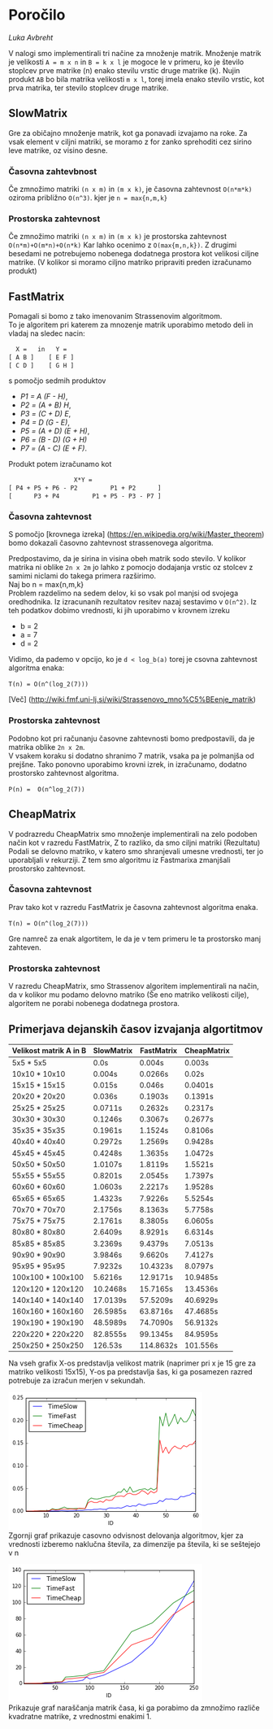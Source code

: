 # Poročilo

*Luka Avbreht*

V nalogi smo implementirali tri načine za množenje matrik.
Množenje matrik je velikosti `A = m x n` in `B = k x l` je mogoce le v primeru, ko je število stoplcev prve matrike (n) enako stevilu vrstic druge matrike (k). 
Nujin produkt `AB` bo bila matrika velikosti `m x l`, torej imela enako stevilo vrstic, kot prva matrika, ter stevilo stoplcev druge matrike. 

## SlowMatrix

Gre za običajno množenje matrik, kot ga ponavadi izvajamo na roke. Za vsak element v ciljni matriki, se moramo z for zanko sprehoditi cez sirino leve matrike, oz visino desne.

### Časovna zahtevbnost 

Če zmnožimo matriki `(n x m)` in `(m x k)`, je časovna zahtevnost `O(n*m*k)` oziroma približno 
`O(n^3)`. kjer je `n = max{n,m,k}`

### Prostorska zahtevnost

Če zmnožimo matriki `(n x m)` in `(m x k)` je prostorska zahtevnost 
`O(n*m)+O(m*n)+O(n*k)` Kar lahko ocenimo z `O(max{m,n,k})`. Z drugimi besedami 
ne potrebujemo nobenega dodatnega prostora kot velikosi ciljne matrike. (V kolikor si moramo ciljno matriko pripraviti 
preden izračunamo produkt)

## FastMatrix

Pomagali si bomo z tako imenovanim Strassenovim algoritmom.  
To je algoritem pri katerem za mnozenje matrik uporabimo metodo deli in vladaj na sledec nacin:  
```
  X =   in   Y =   
[ A B ]    [ E F ]    
[ C D ]    [ G H ]      
```  
s pomočjo sedmih produktov  

* *P1 = A (F - H)*,
* *P2 = (A + B) H*,
* *P3 = (C + D) E*,
* *P4 = D (G - E)*,
* *P5 = (A + D) (E + H)*,
* *P6 = (B - D) (G + H)* 
* *P7 = (A - C) (E + F)*.

Produkt potem izračunamo kot  
```
                  X*Y =
[ P4 + P5 + P6 - P2         P1 + P2      ]
[      P3 + P4         P1 + P5 - P3 - P7 ]
```



### Časovna zahtevnost

S pomočjo [krovnega izreka] (https://en.wikipedia.org/wiki/Master_theorem) bomo dokazali časovno zahtevnost strassenovega algoritma.

Predpostavimo, da je sirina in visina obeh matrik sodo stevilo. V kolikor matrika ni oblike `2n x 2m` jo lahko z pomocjo dodajanja vrstic oz stolcev z samimi niclami do takega primera razširimo.   
Naj bo n = max{n,m,k}  
Problem razdelimo na sedem delov, ki so vsak pol manjsi od svojega oredhodnika. Iz izracunanih rezultatov resitev nazaj sestavimo v `O(n^2)`. Iz teh podatkov dobimo vrednosti, ki jih uporabimo v krovnem izreku   
* b = 2  
* a = 7  
* d = 2  


Vidimo, da pademo v opcijo, ko je `d < log_b(a)` torej je csovna zahtevnost algoritma enaka:

`T(n) = O(n^(log_2(7)))`


[Več] (http://wiki.fmf.uni-lj.si/wiki/Strassenovo_mno%C5%BEenje_matrik)

### Prostorska zahtevnost

Podobno kot pri računanju časovne zahtevnosti bomo predpostavili, da je matrika oblike `2n x 2m`.  
V vsakem koraku si dodatno shranimo 7 matrik, vsaka pa je polmanjša od prejšne. Tako ponovno uporabimo krovni izrek, in izračunamo, dodatno prostorsko zahtevnost algoritma.  

`P(n) =  O(n^log_2(7))`

## CheapMatrix

V podrazredu CheapMatrix smo množenje implementirali na zelo podoben način kot v razredu FastMatrix, Z to razliko, da smo ciljni matriki (Rezultatu) Podali se delovno matriko, v katero smo shranjevali umesne vrednosti, ter jo uporabljali v rekurziji. Z tem smo algoritmu iz Fastmarixa zmanjšali prostorsko zahtevnost. 

### Časovna zahtevnost

Prav tako kot v razredu FastMatrix je časovna zahtevnost algoritma enaka.

`T(n) = O(n^(log_2(7)))`

Gre namreč za enak algortitem, le da je v tem primeru le ta prostorsko manj zahteven.

### Prostorska zahtevnost

V razredu CheapMatrix, smo Strassenov algoritem implementirali na način, da v kolikor mu podamo delovno matriko (Še eno 
matriko velikosti cilje), algoritem ne porabi nobenega dodatnega prostora.

## Primerjava dejanskih časov izvajanja algortitmov

Velikost matrik A in B |  SlowMatrix  |  FastMatrix |   CheapMatrix 
----------------------------------|--------------|-------------|----------------- 
    5x5 * 5x5 | 0.0s | 0.004s | 0.003s 
    10x10 * 10x10 | 0.004s | 0.0266s | 0.02s 
    15x15 * 15x15 | 0.015s | 0.046s | 0.0401s 
    20x20 * 20x20 | 0.036s | 0.1903s | 0.1391s 
    25x25 * 25x25 | 0.0711s | 0.2632s | 0.2317s 
    30x30 * 30x30 | 0.1246s | 0.3067s | 0.2677s 
    35x35 * 35x35 | 0.1961s | 1.1524s | 0.8106s 
    40x40 * 40x40 | 0.2972s | 1.2569s | 0.9428s 
    45x45 * 45x45 | 0.4248s | 1.3635s | 1.0472s 
    50x50 * 50x50 | 1.0107s | 1.8119s | 1.5521s 
    55x55 * 55x55 | 0.8201s | 2.0545s | 1.7397s 
    60x60 * 60x60 | 1.0603s | 2.2217s | 1.9528s 
    65x65 * 65x65 | 1.4323s | 7.9226s | 5.5254s
    70x70 * 70x70 | 2.1756s | 8.1363s | 5.7758s
    75x75 * 75x75 | 2.1761s | 8.3805s | 6.0605s
    80x80 * 80x80 | 2.6409s | 8.9291s | 6.6314s
    85x85 * 85x85 | 3.2369s | 9.4379s | 7.0513s
    90x90 * 90x90 | 3.9846s | 9.6620s | 7.4127s
    95x95 * 95x95 | 7.9232s | 10.4323s | 8.0797s
    100x100 * 100x100 | 5.6216s | 12.9171s | 10.9485s
    120x120 * 120x120 | 10.2468s | 15.7165s | 13.4536s
    140x140 * 140x140 | 17.0139s | 57.5209s | 40.6929s
    160x160 * 160x160 | 26.5985s | 63.8716s | 47.4685s
    190x190 * 190x190 | 48.5989s | 74.7090s | 56.9132s
    220x220 * 220x220 | 82.8555s | 99.1345s | 84.9595s
    250x250 * 250x250 | 126.53s | 114.8632s | 101.556s


Na vseh grafix X-os predstavlja velikost matrik (naprimer pri x je 15 gre za matriko velikosti 15x15), 
Y-os pa predstavlja šas, ki ga posamezen razred potrebuje za izračun merjen v sekundah. 

![Graf1](graf1.png)  
Zgornji graf prikazuje casovno odvisnost delovanja algoritmov, kjer za vrednosti izberemo naklučna števila, za dimenzije pa števila, ki se seštejejo v n

![Graf2](graf3.png)  
Prikazuje graf naraščanja matrik časa, ki ga porabimo da zmnožimo različe kvadratne matrike, z vrednostmi enakimi 1.


